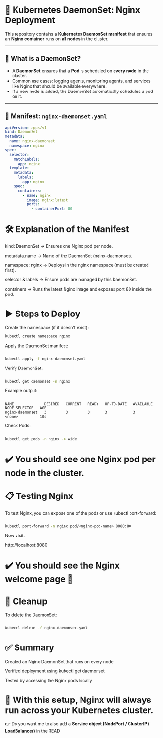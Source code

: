 # 🐳 Kubernetes DaemonSet: Nginx Deployment

This repository contains a **Kubernetes DaemonSet manifest** that ensures an **Nginx container** runs on **all nodes** in the cluster.

---

## 📌 What is a DaemonSet?

- A **DaemonSet** ensures that a **Pod** is scheduled on **every node** in the cluster.  
- Common use cases: logging agents, monitoring agents, and services like Nginx that should be available everywhere.  
- If a new node is added, the DaemonSet automatically schedules a pod on it.  

---

## 📜 Manifest: `nginx-daemonset.yaml`

```yaml
apiVersion: apps/v1
kind: DaemonSet
metadata:
  name: nginx-daemonset
  namespace: nginx
spec:
  selector:
    matchLabels:
      app: nginx
  template:
    metadata:
      labels:
        app: nginx
    spec:
      containers:
        - name: nginx
          image: nginx:latest
          ports:
            - containerPort: 80

```
# 🛠 Explanation of the Manifest
kind: DaemonSet → Ensures one Nginx pod per node.

metadata.name → Name of the DaemonSet (nginx-daemonset).

namespace: nginx → Deploys in the nginx namespace (must be created first).

selector & labels → Ensure pods are managed by this DaemonSet.

containers → Runs the latest Nginx image and exposes port 80 inside the pod.

# ▶️ Steps to Deploy
Create the namespace (if it doesn’t exist):

```bash
kubectl create namespace nginx

```
Apply the DaemonSet manifest:

```bash

kubectl apply -f nginx-daemonset.yaml
```
Verify DaemonSet:

```bash

kubectl get daemonset -n nginx
```
Example output:

```pgsql

NAME              DESIRED   CURRENT   READY   UP-TO-DATE   AVAILABLE   NODE SELECTOR   AGE
nginx-daemonset   3         3         3       3            3           <none>          10s
```
Check Pods:
```bash

kubectl get pods -n nginx -o wide
```
# ✔️ You should see one Nginx pod per node in the cluster.

# 📋 Testing Nginx
To test Nginx, you can expose one of the pods or use kubectl port-forward:

```bash

kubectl port-forward -n nginx pod/<nginx-pod-name> 8080:80
```
Now visit:



http://localhost:8080
# ✔️ You should see the Nginx welcome page 🎉

# 🧹 Cleanup
To delete the DaemonSet:

```bash

kubectl delete -f nginx-daemonset.yaml
```

# ✅ Summary
Created an Nginx DaemonSet that runs on every node

Verified deployment using kubectl get daemonset

Tested by accessing the Nginx pods locally

# 🎯 With this setup, Nginx will always run across your Kubernetes cluster.

👉 Do you want me to also add a **Service object (NodePort / ClusterIP / LoadBalancer)** in the READ
